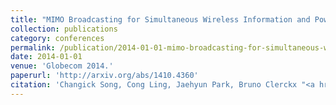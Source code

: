 ```yaml
---
title: "MIMO Broadcasting for Simultaneous Wireless Information and Power Transfer: Weighted MMSE Approaches"
collection: publications
category: conferences
permalink: /publication/2014-01-01-mimo-broadcasting-for-simultaneous-wireless-information-and-power-transfer-weighted-mmse-approaches
date: 2014-01-01
venue: 'Globecom 2014.'
paperurl: 'http://arxiv.org/abs/1410.4360'
citation: 'Changick Song, Cong Ling, Jaehyun Park, Bruno Clerckx "<a href="http://arxiv.org/abs/1410.4360">MIMO Broadcasting for Simultaneous Wireless Information and Power Transfer: Weighted MMSE Approaches</a>", Globecom 2014.'
---
```

